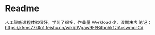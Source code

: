 # Readme

人工智能课程体验很好，学到了很多，作业量 Workload 少，没期末考
笔记：https://k5ms77k0o1.feishu.cn/wiki/DVgaw9FSBitbohk12iAcswmcnCd
